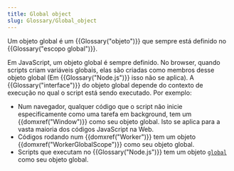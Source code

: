```yaml
---
title: Global object
slug: Glossary/Global_object
---
```


Um objeto global é um {{Glossary("objeto")}} que sempre está definido no {{Glossary("escopo global")}}.

Em JavaScript, um objeto global é sempre definido. No browser, quando scripts criam variáveis globais, elas são criadas como membros desse objeto global (Em {{Glossary("Node.js")}} isso não se aplica). A {{Glossary("interface")}} do objeto global depende do contexto de execução no qual o script está sendo executado. Por exemplo:

- Num navegador, qualquer código que o script não inicie especificamente como uma tarefa em background, tem um {{domxref("Window")}} como seu objeto global. Isto se aplica para a vasta maioria dos códigos JavaScript na Web.
- Códigos rodando num {{domxref("Worker")}} tem um objeto {{domxref("WorkerGlobalScope")}} como seu objeto global.
- Scripts que executam no {{Glossary("Node.js")}} tem um objeto [`global`](https://nodejs.org/api/globals.html#globals_global) como seu objeto global.
